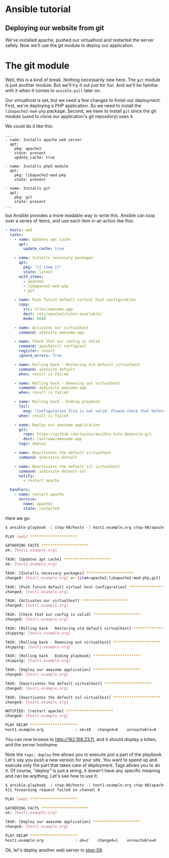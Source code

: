 Ansible tutorial
================

Deploying our website from git
------------------------------

We've installed apache, pushed our virtualhost and restarted the server safely.
Now we'll use the git module to deploy our application.

# The git module

Well, this is a kind of break. Nothing necessarily new here. The `git` module is 
just another module. But we'll try it out just for fun. And we'll be familiar with 
it when it comes to `ansible-pull` later on.

Our virtualhost is set, but we need a few changes to finish our deployment.
First, we're deploying a PHP application. So we need to install the
`libapache2-mod-php` package. Second, we have to install `git` since the
git module (used to clone our application's git repository) uses it.

We could do it like this:

```
...
- name: Installs apache web server
  apt:
    pkg: apache2
    state: present
    update_cache: true

- name: Installs php5 module
  apt:
    pkg: libapache2-mod-php
    state: present

- name: Installs git
  apt:
    pkg: git
    state: present
...
```

but Ansible provides a more readable way to write this. Ansible can loop over a series 
of items, and use each item in an action like this:


```yaml
- hosts: web
  tasks:
    - name: Updates apt cache
      apt:
        update_cache: true

    - name: Installs necessary packages
      apt:
        pkg: "{{ item }}"
        state: latest
      with_items:
        - apache2
        - libapache2-mod-php
        - git

    - name: Push future default virtual host configuration
      copy:
        src: files/awesome-app
        dest: /etc/apache2/sites-available/
        mode: 0640

    - name: Activates our virtualhost
      command: a2ensite awesome-app

    - name: Check that our config is valid
      command: apache2ctl configtest
      register: result
      ignore_errors: True

    - name: Rolling back - Restoring old default virtualhost
      command: a2ensite default
      when: result is failed

    - name: Rolling back - Removing out virtualhost
      command: a2dissite awesome-app
      when: result is failed

    - name: Rolling back - Ending playbook
      fail:
        msg: "Configuration file is not valid. Please check that before re-running the playbook."
      when: result is failed

    - name: Deploy our awesome application
      git:
        repo: https://github.com/leucos/ansible-tuto-demosite.git
        dest: /var/www/awesome-app
      tags: deploy

    - name: Deactivates the default virtualhost
      command: a2dissite default

    - name: Deactivates the default ssl virtualhost
      command: a2dissite default-ssl
      notify:
        - restart apache

  handlers:
    - name: restart apache
      service:
        name: apache2
        state: restarted
```


Here we go:

```bash
$ ansible-playbook -i step-08/hosts -l host1.example.org step-08/apache.yml

PLAY [web] ********************* 

GATHERING FACTS ********************* 
ok: [host1.example.org]

TASK: [Updates apt cache] ********************* 
ok: [host1.example.org]

TASK: [Installs necessary packages] ********************* 
changed: [host1.example.org] => (item=apache2,libapache2-mod-php,git)

TASK: [Push future default virtual host configuration] ********************* 
changed: [host1.example.org]

TASK: [Activates our virtualhost] ********************* 
changed: [host1.example.org]

TASK: [Check that our config is valid] ********************* 
changed: [host1.example.org]

TASK: [Rolling back - Restoring old default virtualhost] ********************* 
skipping: [host1.example.org]

TASK: [Rolling back - Removing out virtualhost] ********************* 
skipping: [host1.example.org]

TASK: [Rolling back - Ending playbook] ********************* 
skipping: [host1.example.org]

TASK: [Deploy our awesome application] ********************* 
changed: [host1.example.org]

TASK: [Deactivates the default virtualhost] ********************* 
changed: [host1.example.org]

TASK: [Deactivates the default ssl virtualhost] ********************* 
changed: [host1.example.org]

NOTIFIED: [restart apache] ********************* 
changed: [host1.example.org]

PLAY RECAP ********************* 
host1.example.org              : ok=10   changed=8    unreachable=0    failed=0    
```

You can now browse to http://192.168.33.11, and it should display a
kitten, and the server hostname.

Note the `tags: deploy` line allows you to execute just a part of the playbook. 
Let's say you push a new version for your site. You want to speed up and execute 
only the part that takes care of deployment. Tags allows you to do it.
Of course, "deploy" is just a string, it doesn't have any specific
meaning and can be anything. Let's see how to use it:

```bash
$ ansible-playbook -i step-08/hosts -l host1.example.org step-08/apache.yml -t deploy 
X11 forwarding request failed on channel 0

PLAY [web] ********************* 

GATHERING FACTS ********************* 
ok: [host1.example.org]

TASK: [Deploy our awesome application] ********************* 
changed: [host1.example.org]

PLAY RECAP ********************* 
host1.example.org              : ok=2    changed=1    unreachable=0    failed=0    
```
 
Ok, let's deploy another web server in [step-09](https://github.com/leucos/ansible-tuto/tree/master/step-09).
